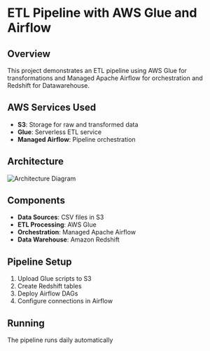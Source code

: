 # ETL Pipeline with AWS Glue and Airflow

## Overview
This project demonstrates an ETL pipeline using AWS Glue for transformations and Managed Apache Airflow for orchestration and Redshift for Datawarehouse.

## AWS Services Used
- **S3**: Storage for raw and transformed data
- **Glue**: Serverless ETL service
- **Managed Airflow**: Pipeline orchestration

## Architecture
![Architecture Diagram](architecture.png)

## Components
- **Data Sources**: CSV files in S3
- **ETL Processing**: AWS Glue
- **Orchestration**: Managed Apache Airflow
- **Data Warehouse**: Amazon Redshift

## Pipeline Setup
1. Upload Glue scripts to S3
2. Create Redshift tables
3. Deploy Airflow DAGs
4. Configure connections in Airflow

## Running
The pipeline runs daily automatically